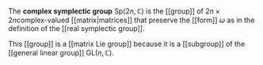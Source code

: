 The **complex symplectic group** $\text{Sp}(2n,\mathbb C)$ is the [[group]] of $2n\times 2n$complex-valued [[matrix|matrices]] that preserve the [[form]] $\omega$ as in the definition of the [[real symplectic group]].

This [[group]] is a [[matrix Lie group]] because it is a [[subgroup]] of the [[general linear group]] $\text{GL}(n,\mathbb C)$.